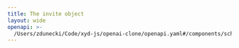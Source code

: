 ```yaml
---
title: The invite object
layout: wide
openapi: >-
  /Users/zdunecki/Code/xyd-js/openai-clone/openapi.yaml#/components/schemas/Invite
---
```



